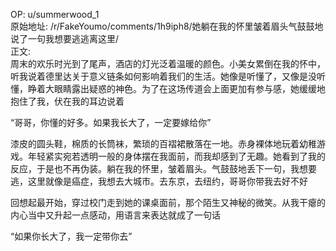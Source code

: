
OP: u/summerwood_1  
原始地址: /r/FakeYoumo/comments/1h9iph8/她躺在我的怀里皱着眉头气鼓鼓地说了一句我想要逃逃离这里/  
正文:  
周末的欢乐时光到了尾声，酒店的灯光泛着温暖的颜色。小美女累倒在我的怀中，听我说着德里达关于意义链条如何影响着我们的生活。她像是听懂了，又像是没听懂，睁着大眼睛露出疑惑的神色。为了在这场传道会上面更加有参与感，她缓缓地抱住了我，伏在我的耳边说着

“哥哥，你懂的好多。如果我长大了，一定要嫁给你”

漆皮的圆头鞋，棉质的长筒袜，繁琐的百褶裙散落在一地。赤身裸体地玩着幼稚游戏。年轻紧实宛若透明一般的身体摆在我面前，而我却感到了无趣。她看到了我的反应，于是也不再伪装。躺在我的怀里，皱着眉头。气鼓鼓地丢下一句，我想要逃，这里就像是癌症，我想去大城市。去东京，去纽约，哥哥你带我去好不好

回想起最开始，穿过校门走到她的课桌面前，那个陌生又神秘的微笑。从我干瘪的内心当中又升起一点感动，用语言来表达就成了一句话

“如果你长大了，我一定带你去”
